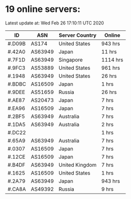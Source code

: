 # 19 online servers:

Latest update at: Wed Feb 26 17:10:11 UTC 2020

| ID | ASN | Server Country | Online |
| -- | --- | -------------- | ------ |
| #.D09B | AS174 | United States | 943 hrs |
| #.42A0 | AS63949 | Japan | 11 hrs |
| #.7F1D | AS63949 | Singapore | 1114 hrs |
| #.9FC3 | AS53889 | United States | 961 hrs |
| #.1948 | AS63949 | United States | 26 hrs |
| #.BDBC | AS16509 | Japan | 1 hrs |
| #.9DEE | AS51659 | Russia | 26 hrs |
| #.AE87 | AS20473 | Japan | 7 hrs |
| #.EA96 | AS16509 | Japan | 7 hrs |
| #.2BF5 | AS63949 | Australia | 7 hrs |
| #.1DA5 | AS63949 | Australia | 2 hrs |
| #.DC22 |  |  | 1 hrs |
| #.65A9 | AS63949 | Australia | 7 hrs |
| #.0307 | AS16509 | Japan | 7 hrs |
| #.12CE | AS16509 | Japan | 7 hrs |
| #.B4DF | AS63949 | United Kingdom | 7 hrs |
| #.1625 | AS16509 | United States | 1 hrs |
| #.2A79 | AS63949 | Japan | 943 hrs |
| #.CA8A | AS49392 | Russia | 9 hrs |

